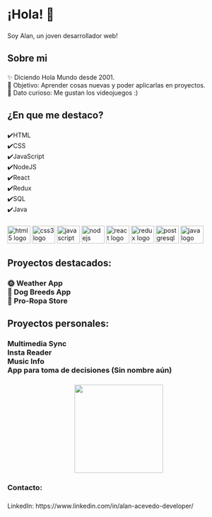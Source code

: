 <h1 align="left">¡Hola! 👋</h1>

###

<p align="left">Soy Alan, un joven desarrollador web!</p>

###

<h2 align="left">Sobre mi</h2>

###

<p align="left">✨ Diciendo Hola Mundo desde 2001.<br>🎯 Objetivo: Aprender cosas nuevas y poder aplicarlas en proyectos.<br>🎲 Dato curioso: Me gustan los videojuegos :)</p>

###

<h2 align="left">¿En que me destaco?</h2>

###

<p align="left">✔️HTML<br>✔️CSS<br>✔️JavaScript<br>✔️NodeJS<br>✔️React<br>✔️Redux<br>✔️SQL<br>✔️Java</p>

###

<div align="left">
  <img src="https://cdn.jsdelivr.net/gh/devicons/devicon/icons/html5/html5-original.svg" height="40" width="52" alt="html5 logo"  />
  <img src="https://cdn.jsdelivr.net/gh/devicons/devicon/icons/css3/css3-original.svg" height="40" width="52" alt="css3 logo"  />
  <img src="https://cdn.jsdelivr.net/gh/devicons/devicon/icons/javascript/javascript-original.svg" height="40" width="52" alt="javascript logo"  />
  <img src="https://cdn.jsdelivr.net/gh/devicons/devicon/icons/nodejs/nodejs-original.svg" height="40" width="52" alt="nodejs logo"  />
  <img src="https://cdn.jsdelivr.net/gh/devicons/devicon/icons/react/react-original.svg" height="40" width="52" alt="react logo"  />
  <img src="https://cdn.jsdelivr.net/gh/devicons/devicon/icons/redux/redux-original.svg" height="40" width="52" alt="redux logo"  />
  <img src="https://cdn.jsdelivr.net/gh/devicons/devicon/icons/postgresql/postgresql-original.svg" height="40" width="52" alt="postgresql logo"  />
  <img src="https://cdn.jsdelivr.net/gh/devicons/devicon@latest/icons/java/java-original.svg" height="40" width="52" alt="java logo" />

</div>

###

<h2 align="left">Proyectos destacados:</h2>

###

<h3 align="left">🌞 Weather App<br>🐶 Dog Breeds App<br>👕 Pro-Ropa Store</h3>

###

<h2 align="left">Proyectos personales:</h2>

###

<h3 align="left"> Multimedia Sync <br> Insta Reader <br>Music Info <br>App para toma de decisiones (Sin nombre aún)</h3>

###

<div align="center">
  <img height="200" src="https://i.pinimg.com/originals/e4/26/70/e426702edf874b181aced1e2fa5c6cde.gif"  />
</div>

###

<h3 align="left">Contacto:</h3>

###

<p align="left">LinkedIn: https://www.linkedin.com/in/alan-acevedo-developer/</p>

###
